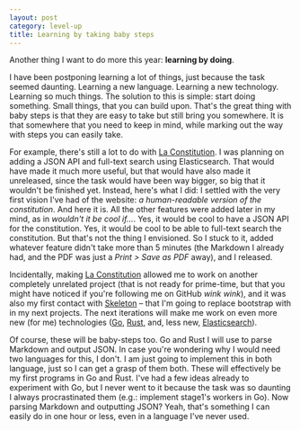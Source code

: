 ```yaml
---
layout: post
category: level-up
title: Learning by taking baby steps
---
```


Another thing I want to do more this year: **learning by doing**.

I have been postponing learning a lot of things, just because the task seemed daunting. Learning a new language. Learning a new technology. Learning so much things. The solution to this is simple: start doing something. Small things, that you can build upon. That's the great thing with baby steps is that they are easy to take but still bring you somewhere. It is that somewhere that you need to keep in mind, while marking out the way with steps you can easily take.

For example, there's still a lot to do with [La Constitution](http://la-constitution.fr/). I was planning on adding a JSON API and full-text search using Elasticsearch. That would have made it much more useful, but that would have also made it unreleased, since the task would have been way bigger, so big that it wouldn't be finished yet. Instead, here's what I did: I settled with the very first vision I've had of the website: *a human-readable version of the constitution*. And here it is. All the other features were added later in my mind,  as in *wouldn't it be cool if...*. Yes, it would be cool to have a JSON API for the constitution. Yes, it would be cool to be able to full-text search the constitution. But that's not the thing I envisioned. So I stuck to it, added whatever feature didn't take more than 5 minutes (the Markdown I already had, and the PDF was just a *Print > Save as PDF* away), and I released.

Incidentally, making [La Constitution](http://la-constitution.fr/) allowed me to work on another completely unrelated project (that is not ready for prime-time, but that you might have noticed if you're following me on GitHub *wink wink*), and it was also my first contact with [Skeleton](http://getskeleton.com/) – that I'm going to replace bootstrap with in my next projects. The next iterations will make me work on even more new (for me) technologies ([Go](http://golang.org/), [Rust](http://www.rust-lang.org/), and, less new, [Elasticsearch](http://www.elasticsearch.org/)).

Of course, these will be baby-steps too. Go and Rust I will use to parse Markdown and output JSON. In case you're wondering why I would need two languages for this, I don't. I am just going to implement this in both language, just so I can get a grasp of them both. These will effectively be my first programs in Go and Rust. I've had a few ideas already to experiment with Go, but I never went to it because the task was so daunting I always procrastinated them (e.g.: implement stage1's workers in Go). Now parsing Markdown and outputting JSON? Yeah, that's something I can easily do in one hour or less, even in a language I've never used.